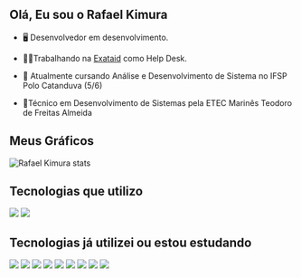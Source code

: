 ## Olá, Eu sou o Rafael Kimura 

- 🖥️ Desenvolvedor em desenvolvimento.

- 🧑‍💻Trabalhando na [Exataid](https://www.exataid.com.br/) como Help Desk.

- 📖 Atualmente cursando Análise e Desenvolvimento de Sistema no IFSP Polo Catanduva (5/6)

- 📕Técnico em Desenvolvimento de Sistemas pela ETEC Marinês Teodoro de Freitas Almeida

## Meus Gráficos

![Rafael Kimura stats](https://github-readme-stats.vercel.app/api?username=KimuraRafael&show_icons=true&theme=onedark) 

## Tecnologias que utilizo
![](https://img.shields.io/badge/Java-ED8B00?style=for-the-badge&logo=openjdk&logoColor=white)
![](https://img.shields.io/badge/Android-3DDC84?style=for-the-badge&logo=android&logoColor=white)

## Tecnologias já utilizei ou estou estudando
![](https://img.shields.io/badge/Spring-6DB33F?style=for-the-badge&logo=spring&logoColor=white)
![](https://img.shields.io/badge/JavaScript-F7DF1E?style=for-the-badge&logo=javascript&logoColor=black)
![](https://img.shields.io/badge/HTML5-E34F26?style=for-the-badge&logo=html5&logoColor=white)
![](https://img.shields.io/badge/CSS3-1572B6?style=for-the-badge&logo=css3&logoColor=white)
![](https://img.shields.io/badge/React_Native-20232A?style=for-the-badge&logo=react&logoColor=61DAFB)
![](https://img.shields.io/badge/Python-3776AB?style=for-the-badge&logo=python&logoColor=white)
![](https://img.shields.io/badge/Django-092E20?style=for-the-badge&logo=django&logoColor=white)
![](https://img.shields.io/badge/PostgreSQL-316192?style=for-the-badge&logo=postgresql&logoColor=white)
![](https://img.shields.io/badge/SQLite-07405E?style=for-the-badge&logo=sqlite&logoColor=white)
